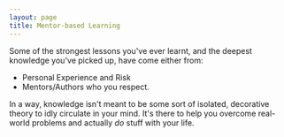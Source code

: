 ```yaml
---
layout: page
title: Mentor-based Learning
---
```



Some of the strongest lessons you've ever learnt, and the deepest knowledge you've picked up, have come either from:
  * Personal Experience and Risk
  * Mentors/Authors who you respect.
  
In a way, knowledge isn't meant to be some sort of isolated, decorative theory to idly circulate in your mind. It's there to help you overcome real-world problems and actually *do* stuff with your life.
